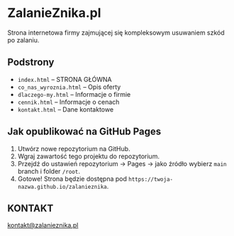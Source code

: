 # ZalanieZnika.pl

Strona internetowa firmy zajmującej się kompleksowym usuwaniem szkód po zalaniu.

## Podstrony

- `index.html` – STRONA GŁÓWNA
- `co_nas_wyroznia.html` – Opis oferty
- `dlaczego-my.html` – Informacje o firmie
- `cennik.html` – Informacje o cenach
- `kontakt.html` – Dane kontaktowe

## Jak opublikować na GitHub Pages

1. Utwórz nowe repozytorium na GitHub.
2. Wgraj zawartość tego projektu do repozytorium.
3. Przejdź do ustawień repozytorium → Pages → jako źródło wybierz `main` branch i folder `/root`.
4. Gotowe! Strona będzie dostępna pod `https://twoja-nazwa.github.io/zalanieznika`.

## KONTAKT

kontakt@zalanieznika.pl